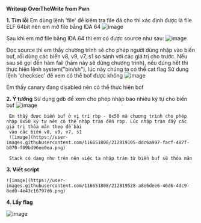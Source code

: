 **Writeup OverTheWrite from Pwn**

**1. Tìm lỗi**
   Em dùng lệnh 'file' để kiêm tra file đã cho thì xác định được là file ELF 64bit nên em mở file bằng IDA 64
   ![image](https://user-images.githubusercontent.com/116651808/212815156-59388bec-afe7-4794-92d5-b0e68b4a03d2.png)

   Sau khi em mở file bằng IDA 64 thì em có được source như sau:
   ![image](https://user-images.githubusercontent.com/116651808/212815999-3a64abbb-fb1e-4eb8-8558-f8b0064b3926.png)

   Đọc source thì em thầy chương trình sẽ cho phép người dùng nhập vào biến buf, rồi dùng các biến v8, v9, v7, s1 so sánh với các giá trị cho trước. Nếu sau sẽ gọi đến
   hàm fail (hàm này sẽ dừng chương trình), nếu đúng hết thì thực hiện lệnh system("bin/sh"), lúc này chúng ta có thể cat flag
   Sử dụng lệnh 'checksec' để xem có thể bof được không
   ![image](https://user-images.githubusercontent.com/116651808/212817837-e366b5b7-649d-43d9-be95-169d1716a014.png)

   Em thấy canary đang disabled nên có thể thực hiện bof
   
   
**2. Ý tưởng**
    Sử dụng gdb để xem cho phép nhập bao nhiêu ký tự cho biến buf
    ![image](https://user-images.githubusercontent.com/116651808/212818107-a5285f68-36a8-4081-afef-33bdcf731f80.png)

     Em thấy được biến buf ở vị trí rbp - 0x50 mà chương trình cho phép nhập 0x50 ký tự nên có thể nhập tràn đến rbp. Lúc nhập tràn đẩy các giá trị thỏa mãn theo đề bài
     vào các biến v8, v9, v7, s1
     ![image](https://user-images.githubusercontent.com/116651808/212819105-ddc6a997-facf-487f-b870-f09bd96ee0ea.png)

     Stack có dạng như trên nên việc ta nhập tràn từ biến buf sẽ thỏa mãn
   
   
**3. Viết script**
    
    ![image](https://user-images.githubusercontent.com/116651808/212819528-a8e6dee6-46d6-4dc9-8ed0-4e43c16797d6.png)

**4. Lấy flag**

   ![image](https://user-images.githubusercontent.com/116651808/212819599-d63fc73d-1613-4aa6-bdd9-1a5b4e8da8be.png)

